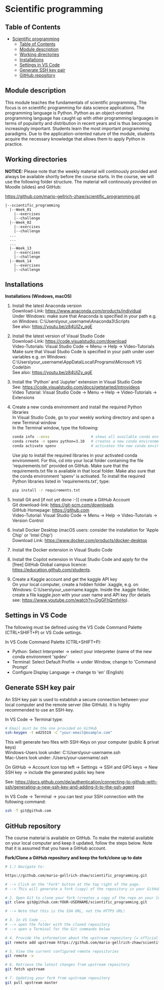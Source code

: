 # Scientific programming

## Table of Contents
- [Scientific programming](#scientific-programming)
  - [Table of Contents](#table-of-contents)
  - [Module description](#module-description)
  - [Working directories](#working-directories)
  - [Installations](#installations)
  - [Settings in VS Code](#settings-in-vs-code)
  - [Generate SSH key pair](#generate-ssh-key-pair)
  - [GitHub repository](#github-repository)

## Module description

This module teaches the fundamentals of scientific programming. The focus is on scientific programming for data science applications. The programming language is Python. Python as an object-oriented programming language has caught up with other programming languages in terms of popularity and distribution in recent years and is thus becoming increasingly important. Students learn the most important programming paradigms. Due to the application-oriented nature of the module, students acquire the necessary knowledge that allows them to apply Python in practice.

## Working directories

**NOTICE:** Please note that the weekly material will continously provided and always be available shortly before the course starts. In the course, we will use the following folder structure. The material will continously provided on Moodle (slides) and GitHub:   

https://github.com/mario-gellrich-zhaw/scientific_programming.git

```plaintext
|--scientific_programming
  |--Week_01
    |--exercises
    |--challenge
  |--Week_02
    |--exercises
    |--challenge
  ...
  ...
  ...
  |--Week_13
    |--exercises
    |--challenge
  |--Week_14
    |--exercises
    |--challenge
```

## Installations

**Installations (Windows, macOS)**

1. Install the latest Anaconda version  
    Download-Link:  https://www.anaconda.com/products/individual  
    Under Windows: make sure that Anaconda is specified in your path e.g. on Windows: C:\Users\your_username\Anaconda3\Scripts    
    See also: https://youtu.be/z84UIZy_qgE  
	
2. Install the latest version of Visual Studio Code    
    Download-Link: https://code.visualstudio.com/download    
    Video-Tutorials: Visual Studio Code -> Menu -> Help -> Video-Tutorials    
    Make sure that Visual Studio Code is specified in your path under user variables e.g. on Windows: C:\Users\your_username\AppData\Local\Programs\Microsoft VS Code\bin    
    See also: https://youtu.be/z84UIZy_qgE  

3. Install the 'Python' and 'Jupyter' extension in Visual Studio Code    
    See: https://code.visualstudio.com/docs/getstarted/introvideos    
    Video Tutorial: Visual Studio Code -> Menu -> Help -> Video-Tutorials -> Extensions    

4. Create a new conda environment and install the required Python libraries    
    In Visual Studio Code, go to your weekly working directory and open a new Terminal window    
    In the Terminal window, type the following:    

    ```bash
    conda info --envs                   # shows all available conda environments
    conda create -n spenv python=3.10   # creates a new conda environment 'spenv' with Python 3.10
    conda activate spenv                # activates the new conda environment 'spenv'
    ```

    Use pip to install the required libraries in your activated conda environmemt. For this, cd into your local folder containing the file 'requirements.txt' provided on GitHub. Make sure that the requirements.txt file is available in that local folder. Make also sure that the conda environment 'spenv' is activated. To install the required Python libraries listed in 'requirements.txt', type:    

    ```bash
    pip install -r requirements.txt
    ```

5. Install Git and [if not yet done :-)] create a GitHub Account  
    Git download-link: https://git-scm.com/downloads  
    GitHub Homepage: https://github.com  
    Video-Tutorial: Visual Studio Code -> Menu -> Help -> Video-Tutorials -> Version Control  

6. Install Docker Desktop (macOS users: consider the installation for 'Apple Chip' or 'Intel Chip')  
   Download Link: https://www.docker.com/products/docker-desktop  

7. Install the Docker extension in Visual Studio Code  

8. Install the Copilot extension in Visual Studio Code and apply for the [free] GitHub Global campus licence: https://education.github.com/students.

9. Create a Kaggle account and get the kaggle API key    
   On your local computer, create a hidden folder .kaggle, e.g. on Windows: C:\Users\your_username\.kaggle. Inside the .kaggle folder, create a file kaggle.json with your user name and API key (for details see: https://www.youtube.com/watch?v=DgGFhQmfxHo).

## Settings in VS Code

The following must be defined using the VS Code Command Palette (CTRL+SHIFT+P) or VS Code settings.  

In VS Code Command Palette (CTRL+SHIFT+P):      
* Python: Select Interpreter -> select your interpreter (name of the new conda environment 'spdev'
* Terminal: Select Default Profile -> under Window, change to 'Command Prompt'
* Configure Display Language -> change to 'en' (English)

## Generate SSH key pair

An SSH key pair is used to establish a secure connection between your local computer and the remote server (like GitHub). It is highly recommended to use an SSH-key.  

In VS Code -> Terminal type:  

```bash
# Email must be the one provided on GitHub
ssh-keygen -t ed25519 -C "your-email@example.com"
```
This will generate two files with SSH-Keys on your computer (public & privat keys)   
Windows-Users look under: C:\Users\your-username\.ssh  
Mac-Users look under: /Users/your-username/.ssh  

On GitHub -> Account Icon top left -> Settings -> SSH and GPG keys -> New SSH key -> include the generated public key here  

See: https://docs.github.com/de/authentication/connecting-to-github-with-ssh/generating-a-new-ssh-key-and-adding-it-to-the-ssh-agent  

In VS Code -> Terminal -> you can test your SSH connection with the following command:  
```bash
ssh -T git@github.com
```

## GitHub repository
The course material is available on GitHub. To make the material available on your local computer and keep it updated, follow the steps below. Note that it is assumed that you have a GitHub account.

**Fork/Clone a GitHub repository and keep the fork/clone up to date**
```bash
# 1.) Navigate to:

https://github.com/mario-gellrich-zhaw/scientific_programming.git

# --> Click on the "Fork" button at the top right of the page.
# --> This will generate a fork (copy) of the repository in your GitHub account.

# 2. Open Git to clone your fork (creates a copy of the repo on your local computer):
git clone git@github.com:YOUR-USERNAME/scientific_programming.git

# --> Note that this is the SSH URL, not the HTTPS URL!

# 3. In VS Code ... 
# --> open the folder with the cloned repository
# --> open a Terminal for the Git commands below

# 4. Provide the information about the upstream repository (= official course repository)
git remote add upstream https://github.com/mario-gellrich-zhaw/scientific_programming.git

# 5. View the current configured remote repositories
git remote -v

# 6. Retrieve the latest changes from upstream repository
git fetch upstream

# 7. Updating your fork from upstream repository
git pull upstream master
```
